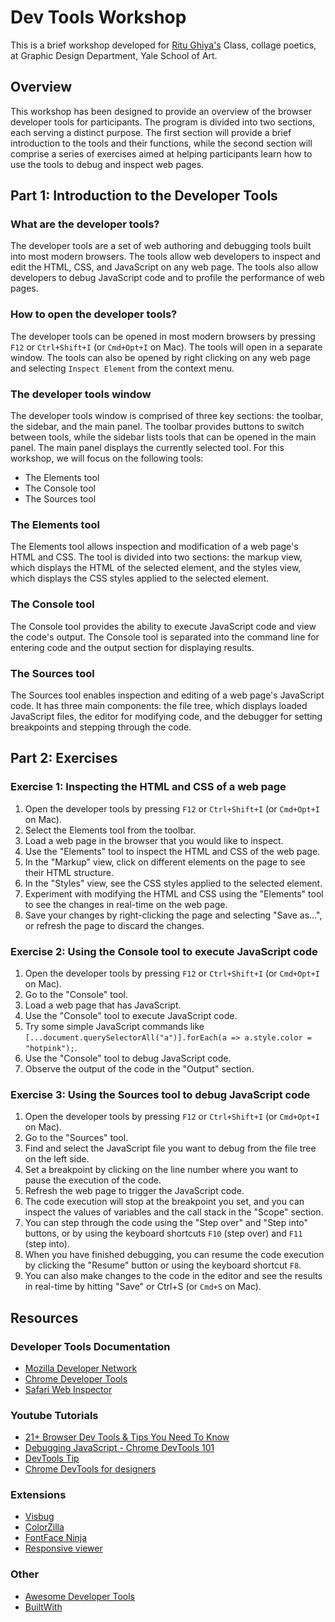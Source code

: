 # Dev Tools Workshop

This is a brief workshop developed for [Ritu Ghiya's](http://ritughiya.com/) Class, collage poetics, at Graphic Design Department, Yale School of Art.

## Overview

This workshop has been designed to provide an overview of the browser developer tools for participants. The program is divided into two sections, each serving a distinct purpose. The first section will provide a brief introduction to the tools and their functions, while the second section will comprise a series of exercises aimed at helping participants learn how to use the tools to debug and inspect web pages.

## Part 1: Introduction to the Developer Tools

### What are the developer tools?

The developer tools are a set of web authoring and debugging tools built into most modern browsers. The tools allow web developers to inspect and edit the HTML, CSS, and JavaScript on any web page. The tools also allow developers to debug JavaScript code and to profile the performance of web pages.

### How to open the developer tools?

The developer tools can be opened in most modern browsers by pressing `F12` or `Ctrl+Shift+I` (or `Cmd+Opt+I` on Mac). The tools will open in a separate window. The tools can also be opened by right clicking on any web page and selecting `Inspect Element` from the context menu.

### The developer tools window

The developer tools window is comprised of three key sections: the toolbar, the sidebar, and the main panel. The toolbar provides buttons to switch between tools, while the sidebar lists tools that can be opened in the main panel. The main panel displays the currently selected tool. For this workshop, we will focus on the following tools:

* The Elements tool
* The Console tool
* The Sources tool

### The Elements tool

The Elements tool allows inspection and modification of a web page's HTML and CSS. The tool is divided into two sections: the markup view, which displays the HTML of the selected element, and the styles view, which displays the CSS styles applied to the selected element.

### The Console tool

The Console tool provides the ability to execute JavaScript code and view the code's output. The Console tool is separated into the command line for entering code and the output section for displaying results.

### The Sources tool

The Sources tool enables inspection and editing of a web page's JavaScript code. It has three main components: the file tree, which displays loaded JavaScript files, the editor for modifying code, and the debugger for setting breakpoints and stepping through the code.

## Part 2: Exercises

### Exercise 1: Inspecting the HTML and CSS of a web page

1. Open the developer tools by pressing `F12` or `Ctrl+Shift+I` (or `Cmd+Opt+I` on Mac).
2. Select the Elements tool from the toolbar.
3. Load a web page in the browser that you would like to inspect.
4. Use the "Elements" tool to inspect the HTML and CSS of the web page.
5. In the "Markup" view, click on different elements on the page to see their HTML structure.
6. In the "Styles" view, see the CSS styles applied to the selected element.
7. Experiment with modifying the HTML and CSS using the "Elements" tool to see the changes in real-time on the web page.
8. Save your changes by right-clicking the page and selecting "Save as...", or refresh the page to discard the changes.

### Exercise 2: Using the Console tool to execute JavaScript code

1. Open the developer tools by pressing `F12` or `Ctrl+Shift+I` (or `Cmd+Opt+I` on Mac).
2. Go to the "Console" tool.
3. Load a web page that has JavaScript.
4. Use the "Console" tool to execute JavaScript code.
5. Try some simple JavaScript commands like `[...document.querySelectorAll("a")].forEach(a => a.style.color = "hotpink");`.
6. Use the "Console" tool to debug JavaScript code.
7. Observe the output of the code in the "Output" section.

### Exercise 3: Using the Sources tool to debug JavaScript code

1. Open the developer tools by pressing `F12` or `Ctrl+Shift+I` (or `Cmd+Opt+I` on Mac).
2. Go to the "Sources" tool.
3. Find and select the JavaScript file you want to debug from the file tree on the left side.
4. Set a breakpoint by clicking on the line number where you want to pause the execution of the code.
5. Refresh the web page to trigger the JavaScript code.
6. The code execution will stop at the breakpoint you set, and you can inspect the values of variables and the call stack in the "Scope" section.
7. You can step through the code using the "Step over" and "Step into" buttons, or by using the keyboard shortcuts `F10` (step over) and `F11` (step into).
8. When you have finished debugging, you can resume the code execution by clicking the "Resume" button or using the keyboard shortcut `F8`.
9. You can also make changes to the code in the editor and see the results in real-time by hitting "Save" or Ctrl+S (or `Cmd+S` on Mac).

## Resources

### Developer Tools Documentation

* [Mozilla Developer Network](https://developer.mozilla.org/en-US/docs/Tools)
* [Chrome Developer Tools](https://developers.google.com/web/tools/chrome-devtools/)
* [Safari Web Inspector](https://developer.apple.com/safari/tools/)

### Youtube Tutorials

* [21+ Browser Dev Tools & Tips You Need To Know](https://www.youtube.com/watch?v=TcTSqhpm80Y&ab_channel=Fireship)
* [Debugging JavaScript - Chrome DevTools 101](https://www.youtube.com/watch?v=H0XScE08hy8&ab_channel=GoogleChromeDevelopers)
* [DevTools Tip](https://www.youtube.com/playlist?list=PLNYkxOF6rcIAcezfL8q0rjt13ufKseL5X)
* [Chrome DevTools for designers](https://www.youtube.com/watch?v=yNwwEu3Kcbs&ab_channel=GoogleChromeDevelopers)

### Extensions

* [Visbug](https://chrome.google.com/webstore/detail/visbug/cdockenadnadldjbbgcallicgledbeoc)
* [ColorZilla](https://www.colorzilla.com/)
* [FontFace Ninja](https://chrome.google.com/webstore/detail/fontface-ninja/eljapbgkmlngdpckoiiibecpemleclhh)
* [Responsive viewer](https://chrome.google.com/webstore/detail/responsive-viewer/inmopeiepgfljkpkidclfgbgbmfcennb)

### Other

* [Awesome Developer Tools](https://github.com/moimikey/awesome-devtools)
* [BuiltWith](https://builtwith.com/****)
